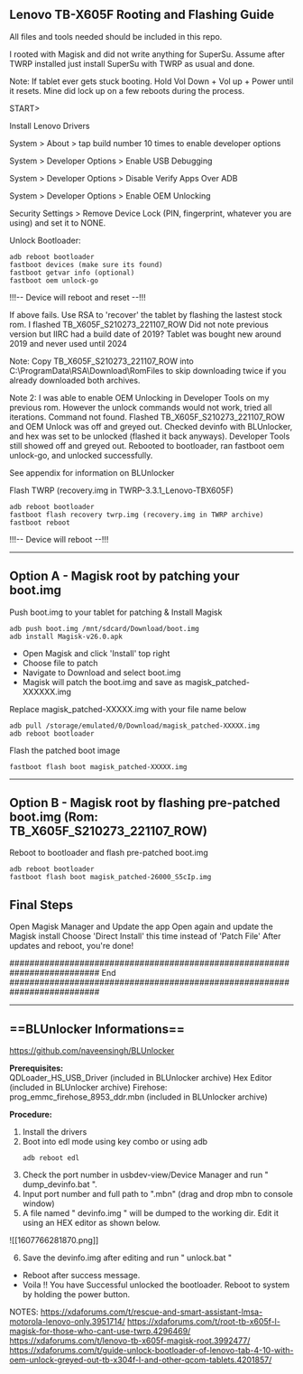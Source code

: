 
Lenovo TB-X605F Rooting and Flashing Guide
---------------------------------------------------------------------------------
All files and tools needed should be included in this repo.

I rooted with Magisk and did not write anything for SuperSu. Assume after TWRP installed just install SuperSu with TWRP as usual and done.

Note: If tablet ever gets stuck booting. Hold Vol Down + Vol up + Power until it resets. Mine did lock up on a few reboots during the process.


START>

Install Lenovo Drivers

System > About > tap build number 10 times to enable developer options

System > Developer Options > Enable USB Debugging

System > Developer Options > Disable Verify Apps Over ADB
    
System > Developer Options > Enable OEM Unlocking
    
Security Settings > Remove Device Lock (PIN, fingerprint, whatever you are using) and set it to NONE.


Unlock Bootloader:

```
adb reboot bootloader
fastboot devices (make sure its found)
fastboot getvar info (optional)
fastboot oem unlock-go
```

!!!-- Device will reboot and reset --!!!

If above fails. Use RSA to 'recover' the tablet by flashing the lastest stock rom. I flashed TB_X605F_S210273_221107_ROW Did not note previous version but IIRC had a build date of 2019? Tablet was bought new around 2019 and never used until 2024

Note: Copy TB_X605F_S210273_221107_ROW into C:\ProgramData\RSA\Download\RomFiles to skip downloading twice if you already downloaded both archives.

Note 2: I was able to enable OEM Unlocking in Developer Tools on my previous rom. However the unlock commands would not work, tried all iterations. Command not found. Flashed TB_X605F_S210273_221107_ROW and OEM Unlock was off and greyed out. Checked devinfo with BLUnlocker, and hex was set to be unlocked (flashed it back anyways). Developer Tools still showed off and greyed out. Rebooted to bootloader, ran fastboot oem unlock-go, and unlocked successfully. 

See appendix for information on BLUnlocker

Flash TWRP (recovery.img in TWRP-3.3.1_Lenovo-TBX605F)

```
adb reboot bootloader
fastboot flash recovery twrp.img (recovery.img in TWRP archive)
fastboot reboot
```

!!!-- Device will reboot --!!!

--------------------------------------------------------------------------
Option A - Magisk root by patching your boot.img
--------------------------------------------------------------------------
Push boot.img to your tablet for patching & Install Magisk

```
adb push boot.img /mnt/sdcard/Download/boot.img
adb install Magisk-v26.0.apk
```

- Open Magisk and click 'Install' top right
- Choose file to patch
- Navigate to Download and select boot.img
- Magisk will patch the boot.img and save as magisk_patched-XXXXXX.img
  
Replace magisk_patched-XXXXX.img with your file name below

```
adb pull /storage/emulated/0/Download/magisk_patched-XXXXX.img
adb reboot bootloader
```

Flash the patched boot image

```
fastboot flash boot magisk_patched-XXXXX.img
```



-------------------------------------------------------------------------------------------
Option B - Magisk root by flashing pre-patched boot.img (Rom: TB_X605F_S210273_221107_ROW)
-------------------------------------------------------------------------------------------
Reboot to bootloader and flash pre-patched boot.img

```
adb reboot bootloader
fastboot flash boot magisk_patched-26000_S5cIp.img
```


Final Steps
--------------------
Open Magisk Manager and Update the app
Open again and update the Magisk install
Choose 'Direct Install' this time instead of 'Patch File'
After updates and reboot, you're done!




##########################################################################
End
##########################################################################


--------------------------------------------------------------------------
==**BLUnlocker Informations**==
--------------------------------------------------------------------------
https://github.com/naveensingh/BLUnlocker

**Prerequisites:**  
QDLoader_HS_USB_Driver (included in BLUnlocker archive)
Hex Editor (included in BLUnlocker archive)
Firehose: prog_emmc_firehose_8953_ddr.mbn (included in BLUnlocker archive)
  
**Procedure:**  

1. Install the drivers
2. Boot into edl mode using key combo or using adb
    ```
    adb reboot edl
    ```
3. Check the port number in usbdev-view/Device Manager and run " dump_devinfo.bat ".
4. Input port number and full path to ".mbn" (drag and drop mbn to console window)
5. A file named " devinfo.img " will be dumped to the working dir. Edit it using an HEX editor as shown below.

![[1607766281870.png]]

6. Save the devinfo.img after editing and run " unlock.bat "
- Reboot after success message.
- Voila !! You have Successful unlocked the bootloader. Reboot to system by holding the power button.




NOTES:
https://xdaforums.com/t/rescue-and-smart-assistant-lmsa-motorola-lenovo-only.3951714/
https://xdaforums.com/t/root-tb-x605f-l-magisk-for-those-who-cant-use-twrp.4296469/
https://xdaforums.com/t/lenovo-tb-x605f-magisk-root.3992477/
https://xdaforums.com/t/guide-unlock-bootloader-of-lenovo-tab-4-10-with-oem-unlock-greyed-out-tb-x304f-l-and-other-qcom-tablets.4201857/
